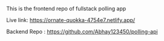This is the frontend repo of fullstack polling app

Live link: https://ornate-quokka-4754e7.netlify.app/

Backend Repo : https://github.com/Abhay123450/polling-api
